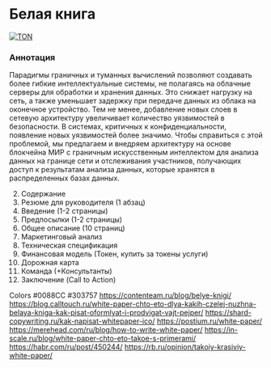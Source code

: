 # Белая книга

[![TON](https://img.shields.io/badge/💎-TON-blue?style=for-the-badge&logo=TON)](https://ton.org)

### Аннотация
Парадигмы граничных и туманных вычислений позволяют создавать более гибкие интеллектуальные системы, не полагаясь на облачные серверы для обработки и хранения данных. Это снижает нагрузку на сеть, а также уменьшает задержку при передаче данных из облака на оконечное устройство. Тем не менее, добавление новых слоев в сетевую архитектуру увеличивает количество уязвимостей в безопасности. В системах, критичных к конфиденциальности, появление новых уязвимостей более значимо. Чтобы справиться с этой проблемой, мы предлагаем и внедряем архитектуру на основе блокчейна МИР с граничным искусственным интеллектом для анализа данных на границе сети и отслеживания участников, получающих доступ к результатам анализа данных, которые хранятся в распределенных базах данных.

2. Содержание
3. Резюме для руководителя (1 абзац)
4. Введение (1-2 страницы)
5. Предпосылки (1-2 страницы)
6. Общее описание (10 страниц)
7. Маркетинговый анализ
8. Техническая спецификация
9. Финансовая модель (Токен, купить за токены услуги)
10. Дорожная карта
11. Команда (+Консультанты)
12. Заключение (Call to Action)


Colors #0088CC #303757
https://contenteam.ru/blog/belye-knigi/
https://blog.calltouch.ru/white-paper-chto-eto-dlya-kakih-czelej-nuzhna-belaya-kniga-kak-pisat-oformlyat-i-prodvigat-vajt-pejper/
https://shard-copywriting.ru/kak-napisat-whitepaper-ico/
https://postium.ru/white-paper/
https://merehead.com/ru/blog/how-to-write-white-paper/
https://in-scale.ru/blog/white-paper-chto-eto-takoe-s-primerami/
https://habr.com/ru/post/450244/
https://rb.ru/opinion/takoiy-krasiviy-white-paper/

